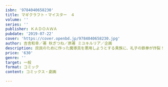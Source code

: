 ```yaml
---
isbn: '9784040658230'
title: マギクラフト・マイスター　４
volume: ''
series: ''
publisher: ＫＡＤＯＡＷＡ
pubdate: '2019-07-22'
cover: 'https://cover.openbd.jp/9784040658230.jpg'
author: 吉舎和幸／著 秋ぎつね／原著 ミユキルリア／企画
description: 庶民のために作った魔導具を悪用しようとする貴族に、礼子の鉄拳が炸裂！
price: '630'
genre: ''
target: 一般
format: コミック
content: コミックス・劇画

---
```

